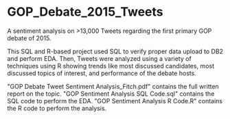 # GOP_Debate_2015_Tweets

A sentiment analysis on >13,000 Tweets regarding the first primary GOP debate of 2015.

This SQL and R-based project used SQL to verify proper data upload to DB2 and perform EDA. Then, Tweets were analyzed using a variety of techniques using R showing trends like most discussed candidates, most discussed topics of interest, and performance of the debate hosts.

"GOP Debate Tweet Sentiment Analysis_Fitch.pdf" contains the full written report on the topic. "GOP Sentiment Analysis SQL Code.sql" contains the SQL code to perform the EDA. "GOP Sentiment Analysis R Code.R" contains the R code to perform the analysis.
